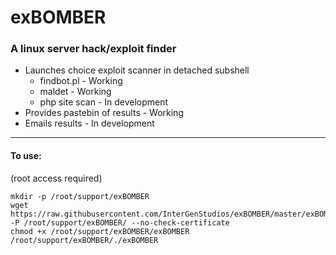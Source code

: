 # exBOMBER
### A linux server hack/exploit finder

- Launches choice exploit scanner in detached subshell
    - findbot.pl    - Working
    - maldet        - Working
    - php site scan - In development
- Provides pastebin of results - Working
- Emails results - In development

---

#### To use:

(root access required)

```
mkdir -p /root/support/exBOMBER
wget https://raw.githubusercontent.com/InterGenStudios/exBOMBER/master/exBOMBER -P /root/support/exBOMBER/ --no-check-certificate
chmod +x /root/support/exBOMBER/exBOMBER
/root/support/exBOMBER/./exBOMBER
```
